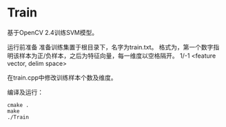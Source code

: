 # Train
基于OpenCV 2.4训练SVM模型。

运行前准备
准备训练集置于根目录下，名字为train.txt。
格式为，第一个数字指明该样本为正/负样本，之后为特征向量，每一维度以空格隔开。
1/-1 <feature vector, delim space>

在train.cpp中修改训练样本个数及维度。

编译及运行：

```
cmake .
make
./Train
